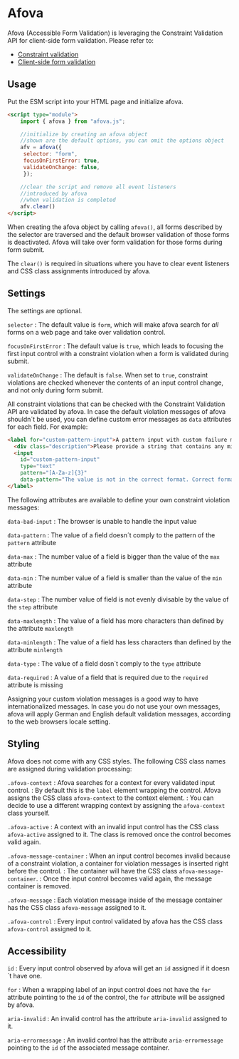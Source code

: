 # Afova

Afova (Accessible Form Validation) is leveraging the Constraint Validation API for client-side form validation. Please refer to:

- [Constraint validation](https://developer.mozilla.org/en-US/docs/Web/HTML/Constraint_validation)
- [Client-side form validation](https://developer.mozilla.org/en-US/docs/Learn/Forms/Form_validation)

## Usage

Put the ESM script into your HTML page and initialize afova.

```html
<script type="module">
    import { afova } from "afova.js";

    //initialize by creating an afova object
    //shown are the default options, you can omit the options object
    afv = afova({
     selector: "form",
     focusOnFirstError: true,
     validateOnChange: false,
     });

    //clear the script and remove all event listeners
    //introduced by afova
    //when validation is completed
    afv.clear()
</script>
```

When creating the afova object by calling `afova()`, all forms described by the selector are traversed
and the default browser validation of those forms is deactivated.
Afova will take over form validation for those forms during form submit.

The `clear()` is required in situations where you have to clear event listeners and CSS class assignments introduced by afova.

## Settings

The settings are optional.

`selector`
: The default value is `form`, which will make afova search for *all* forms on a web page and take over validation control.

`focusOnFirstError`
: The default value is `true`, which leads to focusing the first input control with a constraint violation when a form is validated during submit.

`validateOnChange`
: The default is `false`. When set to `true`, constraint violations are checked whenever the contents of an input control change, and not only during form submit.

All constraint violations that can be checked with the Constraint Validation API are validated by afova.
In case the default violation messages of afova shouldn´t be used, you can define custom error messages
as `data` attributes for each field. For example:

```html
<label for="custom-pattern-input">A pattern input with custom failure message
  <div class="description">Please provide a string that contains any mix of A-Z or a-z and has a length of 3 charactes.</div>
  <input
    id="custom-pattern-input"
    type="text"
    pattern="[A-Za-z]{3}"
    data-pattern="The value is not in the correct format. Correct formats are AbC or xyz, for example.">
</label>
```

The following attributes are available to define your own constraint violation messages:

`data-bad-input`
: The browser is unable to handle the input value

`data-pattern`
: The value of a field doesn´t comply to the pattern of the `pattern` attribute

`data-max`
: The number value of a field is bigger than the value of the `max` attribute

`data-min`
: The number value of a field is smaller than the value of the `min` attribute

`data-step`
: The number value of field is not evenly divisable by the value of the `step` attribute

`data-maxlength`
: The value of a field has more characters than defined by the attribute `maxlength`

`data-minlength`
: The value of a field has less characters than defined by the attribute `minlength`

`data-type`
: The value of a field dosn´t comply to the `type` attribute

`data-required`
: A value of a field that is required due to the `required` attribute is missing

Assigning your custom violation messages is a good way to have internationalized messages. In case you do not use your own messages, afova will apply German and English default validation messages, according to the web browsers locale setting.

## Styling

Afova does not come with any CSS styles. The following CSS class names are assigned during validation processing:

`.afova-context`
: Afova searches for a context for every validated input control.
: By default this is the `label` element wrapping the control. Afova assigns the CSS class `afova-context` to the context element.
: You can decide to use a different wrapping context by assigning the `afova-context` class yourself.

`.afova-active`
: A context with an invalid input control has the CSS class `afova-active` assigned to it. The class is removed once the control becomes valid again.

`.afova-message-container`
: When an input control becomes invalid because of a constraint violation, a container for violation messages is inserted right before the control.
: The container will have the CSS class `afova-message-container`.
: Once the input control becomes valid again, the message container is removed.

`.afova-message`
: Each violation message inside of the message container has the CSS class `afova-message` assigned to it.

`.afova-control`
: Every input control validated by afova has the CSS class `afova-control` assigned to it.


## Accessibility

`id`
: Every input control observed by afova will get an `id` assigned if it doesn´t have one.

`for`
: When a wrapping label of an input control does not have the `for` attribute pointing to the `id` of the control, the `for` attribute will be assigned by afova.

`aria-invalid`
: An invalid control has the attribute `aria-invalid` assigned to it.

`aria-errormessage`
: An invalid control has the attribute `aria-errormessage` pointing to the `id` of the associated message container.

